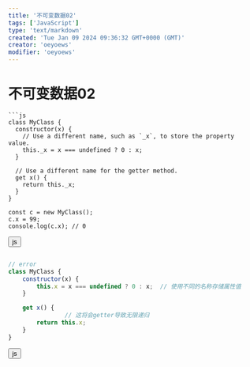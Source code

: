 ```yaml
---
title: '不可变数据02'
tags: ['JavaScript']
type: 'text/markdown'
created: 'Tue Jan 09 2024 09:36:32 GMT+0000 (GMT)'
creator: 'oeyoews'
modifier: 'oeyoews'
---
```


# 不可变数据02

```
```js
class MyClass {
  constructor(x) {
    // Use a different name, such as `_x`, to store the property value.
    this._x = x === undefined ? 0 : x;
  }

  // Use a different name for the getter method.
  get x() {
    return this._x;
  }
}

const c = new MyClass();
c.x = 99;
console.log(c.x); // 0
```

<button>js</button>
```

```
```js
// error
class MyClass {
    constructor(x) {
        this.x = x === undefined ? 0 : x;  // 使用不同的名称存储属性值
    }

    get x() {
				// 这将会getter导致无限递归
        return this.x;
    }
}
```

<button>js</button>
```
